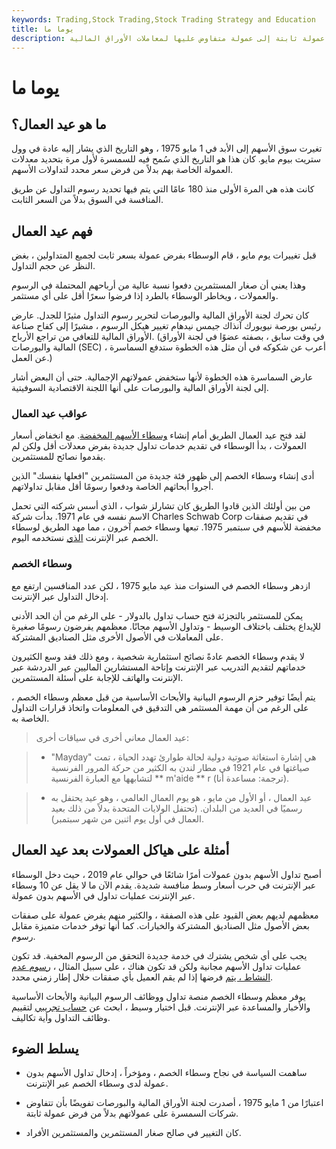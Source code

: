 ```yaml
---
keywords: Trading,Stock Trading,Stock Trading Strategy and Education
title: يوما ما
description: يشير عيد العمال في الصناعة المالية إلى 1 مايو 1975 ، عندما تغيرت شركات السمسرة من عمولة ثابتة إلى عمولة متفاوض عليها لمعاملات الأوراق المالية.
---
```


# يوما ما
## ما هو عيد العمال؟

تغيرت سوق الأسهم إلى الأبد في 1 مايو 1975 ، وهو التاريخ الذي يشار إليه عادة في وول ستريت بيوم مايو. كان هذا هو التاريخ الذي سُمح فيه للسمسرة لأول مرة بتحديد معدلات العمولة الخاصة بهم بدلاً من فرض سعر محدد لتداولات الأسهم.

كانت هذه هي المرة الأولى منذ 180 عامًا التي يتم فيها تحديد رسوم التداول عن طريق المنافسة في السوق بدلاً من السعر الثابت.

## فهم عيد العمال

قبل تغييرات يوم مايو ، قام الوسطاء بفرض عمولة بسعر ثابت لجميع المتداولين ، بغض النظر عن حجم التداول.

وهذا يعني أن صغار المستثمرين دفعوا نسبة عالية من أرباحهم المحتملة في الرسوم والعمولات ، ويخاطر الوسطاء بالطرد إذا فرضوا سعرًا أقل على أي مستثمر.

كان تحرك لجنة الأوراق المالية والبورصات لتحرير رسوم التداول مثيرًا للجدل. عارض رئيس بورصة نيويورك آنذاك جيمس نيدهام تغيير هيكل الرسوم ، مشيرًا إلى كفاح صناعة الأوراق المالية للتعافي من تراجع الأرباح. (في وقت سابق ، بصفته عضوًا في لجنة الأوراق المالية والبورصات (SEC) ، أعرب عن شكوكه في أن مثل هذه الخطوة ستدفع السماسرة عن العمل.)

عارض السماسرة هذه الخطوة لأنها ستخفض عمولاتهم الإجمالية. حتى أن البعض أشار إلى لجنة الأوراق المالية والبورصات على أنها اللجنة الاقتصادية السوفيتية.

### عواقب عيد العمال

لقد فتح عيد العمال الطريق أمام إنشاء [وسطاء الأسهم المخفضة](/discountbroker). مع انخفاض أسعار العمولات ، بدأ الوسطاء في تقديم خدمات تداول جديدة بفرض معدلات أقل ولكن لم يقدموا نصائح للمستثمرين.

أدى إنشاء وسطاء الخصم إلى ظهور فئة جديدة من المستثمرين "افعلها بنفسك" الذين أجروا أبحاثهم الخاصة ودفعوا رسومًا أقل مقابل تداولاتهم.

من بين أولئك الذين قادوا الطريق كان تشارلز شواب ، الذي أسس شركته التي تحمل الاسم نفسه في عام 1971. بدأت شركة Charles Schwab Corp في تقديم صفقات مخفضة للأسهم في سبتمبر 1975. تبعها وسطاء خصم آخرون ، مما مهد الطريق لوسطاء الخصم عبر الإنترنت [الذي](/discountbroker) نستخدمه اليوم.

### وسطاء الخصم

ازدهر وسطاء الخصم في السنوات منذ عيد مايو 1975 ، لكن عدد المنافسين ارتفع مع إدخال التداول عبر الإنترنت.

يمكن للمستثمر بالتجزئة فتح حساب تداول بالدولار - على الرغم من أن الحد الأدنى للإيداع يختلف باختلاف الوسيط - وتداول الأسهم مجانًا. معظمهم يفرضون رسومًا صغيرة على المعاملات في الأصول الأخرى مثل الصناديق المشتركة.

لا يقدم وسطاء الخصم عادةً نصائح استثمارية شخصية ، ومع ذلك فقد وسع الكثيرون خدماتهم لتقديم التدريب عبر الإنترنت وإتاحة المستشارين الماليين عبر الدردشة عبر الإنترنت والهاتف للإجابة على أسئلة المستثمرين.

يتم أيضًا توفير حزم الرسوم البيانية والأبحاث الأساسية من قبل معظم وسطاء الخصم ، على الرغم من أن مهمة المستثمر هي التدقيق في المعلومات واتخاذ قرارات التداول الخاصة به.

> عيد العمال معاني أخرى في سياقات أخرى:

> - "Mayday" هي إشارة استغاثة صوتية دولية لحالة طوارئ تهدد الحياة ، تمت صياغتها في عام 1921 في مطار لندن به الكثير من حركة المرور الفرنسية لتشابهها مع العبارة الفرنسية ** m'aide ** r (ترجمة: مساعدة أنا).

> - عيد العمال ، أو الأول من مايو ، هو يوم العمال العالمي ، وهو عيد يحتفل به رسميًا في العديد من البلدان. (تحتفل الولايات المتحدة بدلاً من ذلك بعيد العمال في أول يوم اثنين من شهر سبتمبر).

>

>

## أمثلة على هياكل العمولات بعد عيد العمال

أصبح تداول الأسهم بدون عمولات أمرًا شائعًا في حوالي عام 2019 ، حيث دخل الوسطاء عبر الإنترنت في حرب أسعار وسط منافسة شديدة. يقدم الآن ما لا يقل عن 10 وسطاء عبر الإنترنت عمليات تداول في الأسهم بدون عمولة.

معظمهم لديهم بعض القيود على هذه الصفقة ، والكثير منهم يفرض عمولة على صفقات بعض الأصول مثل الصناديق المشتركة والخيارات. كما أنها توفر خدمات متميزة مقابل رسوم.

يجب على أي شخص يشترك في خدمة جديدة التحقق من الرسوم المخفية. قد تكون عمليات تداول الأسهم مجانية ولكن قد تكون هناك ، على سبيل المثال ، [رسوم عدم النشاط ، يتم](/inactivityfee) فرضها إذا لم يقم العميل بأي صفقات خلال إطار زمني محدد.

يوفر معظم وسطاء الخصم منصة تداول ووظائف الرسوم البيانية والأبحاث الأساسية والأخبار والمساعدة عبر الإنترنت. قبل اختيار وسيط ، ابحث عن [حساب تجريبي](/demo-account) لتقييم وظائف التداول وأية تكاليف.

## يسلط الضوء

- ساهمت السياسة في نجاح وسطاء الخصم ، ومؤخراً ، إدخال تداول الأسهم بدون عمولة لدى وسطاء الخصم عبر الإنترنت.

- اعتبارًا من 1 مايو 1975 ، أصدرت لجنة الأوراق المالية والبورصات تفويضًا بأن تتفاوض شركات السمسرة على عمولاتهم بدلاً من فرض عمولة ثابتة.

- كان التغيير في صالح صغار المستثمرين والمستثمرين الأفراد.


